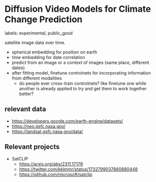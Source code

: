 # Diffusion Video Models for Climate Change Prediction

labels: experimental, public_good

satellite image data over time.

* spherical embedding for position on earth
* time embedding for date correlation
* predict from an image or a context of images (same place, different dates)
* after fitting model, finetune controlnets for incorporating information from different modalities
  * do people ever cross-train controlnets? like finetune one while another is already applied to try and get them to work together better?

## relevant data

* https://developers.google.com/earth-engine/datasets/
* https://neo.gsfc.nasa.gov/
* https://landsat.gsfc.nasa.gov/data/

## Relevant projects

* SatCLIP
  * https://arxiv.org/abs/2311.17179
  * https://twitter.com/kklmmr/status/1732799037860880448
  * https://github.com/microsoft/satclip
